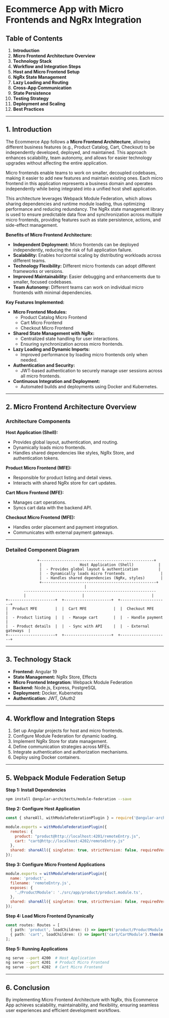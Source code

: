 # Ecommerce App with Micro Frontends and NgRx Integration

## Table of Contents

1. **Introduction**
2. **Micro Frontend Architecture Overview**
3. **Technology Stack**
4. **Workflow and Integration Steps**
5. **Host and Micro Frontend Setup**
6. **NgRx State Management**
7. **Lazy Loading and Routing**
8. **Cross-App Communication**
9. **State Persistence**
10. **Testing Strategy**
11. **Deployment and Scaling**
12. **Best Practices**

---

## 1. Introduction

The Ecommerce App follows a **Micro Frontend Architecture**, allowing different business features (e.g., Product Catalog, Cart, Checkout) to be independently developed, deployed, and maintained. This approach enhances scalability, team autonomy, and allows for easier technology upgrades without affecting the entire application.

Micro frontends enable teams to work on smaller, decoupled codebases, making it easier to add new features and maintain existing ones. Each micro frontend in this application represents a business domain and operates independently while being integrated into a unified host shell application.

This architecture leverages Webpack Module Federation, which allows sharing dependencies and runtime module loading, thus optimizing performance and reducing redundancy. The NgRx state management library is used to ensure predictable data flow and synchronization across multiple micro frontends, providing features such as state persistence, actions, and side-effect management.

**Benefits of Micro Frontend Architecture:**

- **Independent Deployment:** Micro frontends can be deployed independently, reducing the risk of full application failure.
- **Scalability:** Enables horizontal scaling by distributing workloads across different teams.
- **Technology Flexibility:** Different micro frontends can adopt different frameworks or versions.
- **Improved Maintainability:** Easier debugging and enhancements due to smaller, focused codebases.
- **Team Autonomy:** Different teams can work on individual micro frontends with minimal dependencies.

**Key Features Implemented:**

- **Micro Frontend Modules:**
  - Product Catalog Micro Frontend
  - Cart Micro Frontend
  - Checkout Micro Frontend
- **Shared State Management with NgRx:**
  - Centralized state handling for user interactions.
  - Ensuring synchronization across micro frontends.
- **Lazy Loading and Dynamic Imports:**
  - Improved performance by loading micro frontends only when needed.
- **Authentication and Security:**
  - JWT-based authentication to securely manage user sessions across all micro frontends.
- **Continuous Integration and Deployment:**
  - Automated builds and deployments using Docker and Kubernetes.

---

## 2. Micro Frontend Architecture Overview

### **Architecture Components**

**Host Application (Shell):**
- Provides global layout, authentication, and routing.
- Dynamically loads micro frontends.
- Handles shared dependencies like styles, NgRx Store, and authentication tokens.

**Product Micro Frontend (MFE):**
- Responsible for product listing and detail views.
- Interacts with shared NgRx store for cart updates.

**Cart Micro Frontend (MFE):**
- Manages cart operations.
- Syncs cart data with the backend API.

**Checkout Micro Frontend (MFE):**
- Handles order placement and payment integration.
- Communicates with external payment gateways.

---

### **Detailed Component Diagram**
```
              +---------------------------------------------------+
               |                 Host Application (Shell)           |
               |  - Provides global layout & authentication         |
               |  - Dynamically loads micro frontends                |
               |  - Handles shared dependencies (NgRx, styles)       |
               +---------------------------------------------------+
                                   |
        -----------------------------------------------------------
        |                         |                              |
+---------------------+  +---------------------+  +---------------------+
|  Product MFE        |  |  Cart MFE            |  |  Checkout MFE         |
|  - Product listing  |  |  - Manage cart       |  |  - Handle payment     |
|  - Product details  |  |  - Sync with API     |  |  - External gateways  |
+---------------------+  +---------------------+  +---------------------+
```

---

## 3. Technology Stack

- **Frontend:** Angular 19
- **State Management:** NgRx Store, Effects
- **Micro Frontend Integration:** Webpack Module Federation
- **Backend:** Node.js, Express, PostgreSQL
- **Deployment:** Docker, Kubernetes
- **Authentication:** JWT, OAuth2

---

## 4. Workflow and Integration Steps

1. Set up Angular projects for host and micro frontends.
2. Configure Module Federation for dynamic loading.
3. Implement NgRx Store for state management.
4. Define communication strategies across MFEs.
5. Integrate authentication and authorization mechanisms.
6. Deploy using Docker containers.

---

## 5. Webpack Module Federation Setup

**Step 1: Install Dependencies**
```bash
npm install @angular-architects/module-federation --save
```

**Step 2: Configure Host Application**
```js
const { shareAll, withModuleFederationPlugin } = require('@angular-architects/module-federation/webpack');

module.exports = withModuleFederationPlugin({
  remotes: {
    product: "product@http://localhost:4201/remoteEntry.js",
    cart: "cart@http://localhost:4202/remoteEntry.js"
  },
  shared: shareAll({ singleton: true, strictVersion: false, requiredVersion: 'auto' })
});
```

**Step 3: Configure Micro Frontend Applications**
```js
module.exports = withModuleFederationPlugin({
  name: 'product',
  filename: 'remoteEntry.js',
  exposes: {
    './ProductModule': './src/app/product/product.module.ts',
  },
  shared: shareAll({ singleton: true, strictVersion: false, requiredVersion: 'auto' })
});
```

**Step 4: Load Micro Frontend Dynamically**
```ts
const routes: Routes = [
  { path: 'product', loadChildren: () => import('product/ProductModule').then(m => m.ProductModule) },
  { path: 'cart', loadChildren: () => import('cart/CartModule').then(m => m.CartModule) }
];
```

**Step 5: Running Applications**
```bash
ng serve --port 4200  # Host Application
ng serve --port 4201  # Product Micro Frontend
ng serve --port 4202  # Cart Micro Frontend
```

---

## 6. Conclusion

By implementing Micro Frontend Architecture with NgRx, this Ecommerce App achieves scalability, maintainability, and flexibility, ensuring seamless user experiences and efficient development workflows.


